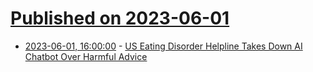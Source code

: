 # [Published on 2023-06-01](index.md)

* [2023-06-01, 16:00:00](https://tech.slashdot.org/story/23/06/01/1158221/us-eating-disorder-helpline-takes-down-ai-chatbot-over-harmful-advice?utm_source=rss1.0mainlinkanon&utm_medium=feed) - [US Eating Disorder Helpline Takes Down AI Chatbot Over Harmful Advice](https://tech.slashdot.org/story/23/06/01/1158221/us-eating-disorder-helpline-takes-down-ai-chatbot-over-harmful-advice?utm_source=rss1.0mainlinkanon&utm_medium=feed)
